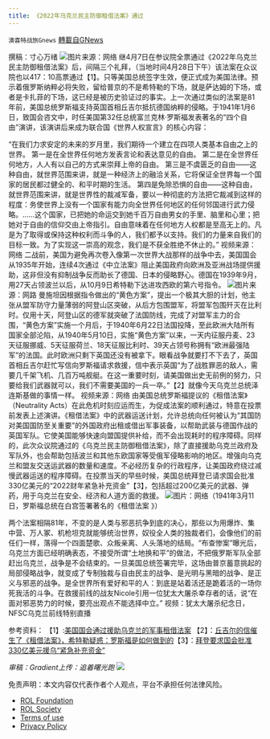 ```yaml
---
title: 《2022年乌克兰民主防御租借法案》通过
---
```

`澳喜特战旅Gnews` [轉載自GNews](https://gnews.org/zh-hans/2454480/)

撰稿：寸心万绪
 ![](https://assets.gnews.org/wp-content/uploads/2022/05/image-122.png)图片来源：网络 
继4月7日在参议院全票通过《2022年乌克兰民主防御租借法案》后，间隔三个礼拜，（当地时间4月28日下午）该法案在众议院也以417：10高票通过【1】。只等美国总统签字生效，便正式成为美国法律。预示着俄罗斯纳粹必将失败，留给普京的不是希特勒的下场，就是萨达姆的下场，或者是卡扎菲的下场，这已经是被历史验证过的事实。上一次通过类似的法案是81年前，美国总统罗斯福支持英国首相丘吉尔抵抗德国纳粹的侵略。于1941年1月6日，致国会咨文中，时任美国第32任总统富兰克林·罗斯福发表著名的“四个自由”演讲，该演讲后来成为联合国《世界人权宣言》的核心内容：
 
“在我们力求安定的未来的岁月里，我们期待一个建立在四项人类基本自由之上的世界。
第一是在全世界任何地方发表言论和表达意见的自由。
第二是在全世界任何地方，人人有以自己的方式来崇拜上帝的自由。
第三是不虞匮乏的自由——这种自由，就世界范围来讲，就是一种经济上的融洽关系，它将保证全世界每一个国家的居民都过健全的、和平时期的生活。
第四是免除恐惧的自由——这种自由，就世界范围来讲，就是世界性的裁减军备，要以一种彻底的方法把它裁减到这样的程度：务使世界上没有一个国家有能力向全世界任何地区的任何邻国进行武力侵略。……这个国家，已把她的命运交到她千百万自由男女的手里、脑里和心里；把她对于自由的信仰交由上帝指引。自由意味着在任何地方人权都是至高无上的。凡是为了取得或保持这种权利而斗争的人，我们都予以支持。我们的力量来自我们的目标一致。为了实现这一崇高的观念，我们是不获全胜绝不休止的。”
 视频来源：网络 
二战前，美国为避免再次卷入像第一次世界大战那样的战争中去，美国国会从1935年开始，连续4次通过《中立法案》阻止美国政府向欧洲及亚洲战场提供援助，这非但没有抑制战争反而助长了德国、日本的侵略野心。德国在1939年9月，用27天占领波兰以后，从10月9日希特勒下达进攻西欧的第六号指令。
 ![](https://assets.gnews.org/wp-content/uploads/2022/05/image-123.png)图片来源：网路 
曼施坦因根据指令做出的“黄色方案”，提出一个极其大胆的计划，他主张从盟军防守力量薄弱的阿登山区突破，从后方包围盟军，将盟军包围歼灭在比利时。仅用十天，阿登山区的德军就突破了法国防线，完成了对盟军主力的合围，“黄色方案”实施一个月后，于1940年6月22日法国投降，至此欧洲大陆所有国家全部沦陷，从1940年5月10日，实施“黄色方案”以来，一天内征服丹麦、23天征服挪威、5天征服荷兰、18天征服比利时、39天占领号称拥有“欧洲最强陆军”的法国。此时欧洲只剩下英国还没有被拿下。眼看战争就要打不下去了，英国首相丘吉尔赶忙写信向罗斯福请求救援，信中表示英国“为了战胜罪恶的敌人，需要几千架飞机、几百万吨舰艇。在这一重要时刻，请美国做出史无前例的努力，只要给我们武器就可以，我们不需要美国的一兵一卒。”【2】就像今天乌克兰总统泽连斯基做的事情一样。
 视频来源：网络 
由美国总统罗斯福提议的《租借法案》（Neutrality Acts）在此危机时刻应运而生，为促成法案的顺利通过，特意在投票前发表上述演讲。《租借法案》中的武器运送计划，允许总统向任何被认为“其国防对美国国防至关重要”的外国政府出租或借出军事装备，以帮助武装与德国作战的英国军队。它使美国能够快速向盟国提供补给，而不会出现耗时的程序障碍。同样的，此次众议院通过的《乌克兰民主防御租借法案》，除了直接援助乌克兰政府及军队外，也会帮助包括波兰和其他东欧国家等受俄军侵略影响的地区。增强向乌克兰和盟友交送运武器的数量和速度。不必经历复杂的行政程序，让美国政府绕过减慢武器运送的程序障碍。在投票当天的早些时候，美国总统拜登已请求国会批准330亿美元的“2022财年紧急补充资金”【3】，包括超过200亿美元的武器、弹药，用于乌克兰在安全、经济和人道方面的救援。
 ![](https://assets.gnews.org/wp-content/uploads/2022/05/image-124.png)图片：网络（1941年3月11日，罗斯福总统在白宫签署著名的《租借法案 》）
 
两个法案相隔81年，不变的是人类与邪恶抗争到底的决心，那些以为用爆炸、集中营、万人冢、机枪坦克就能够统治世界，奴役全人类的独裁者们，会像他们的前任们一样，落得一个四面楚歌、众叛亲离、人头落地的结局。“布查惨案”曝光后，乌克兰方面已经明确表态，不接受所谓“土地换和平”的做法，不把俄罗斯军队全部赶出乌克兰，战争是不会结束的。一旦美国总统签署完毕，这场由普京蓄意挑起的局部侵略战争，就变成了专制独裁与自由民主的战争、是光明与黑暗的战争、是正义与邪恶的战争。是全世界所有爱好和平的人：到底是站着活还是跪着活的一场你死我活的斗争。在救援前线的战友Nicole引用一位犹太大屠杀幸存者的话，说“在面对邪恶势力的时候，要亮出观点不能选择中立。”
 视频：犹太大屠杀纪念日，NFSC乌克兰前线特别直播

参考资料：
【1】:[美国国会通过援助乌克兰的军事租借法案](https://m.china.com/news/13001813/20220429/42148447.html)
【2】：[丘吉尔的信催生了《租借法案》，希特勒疑惑：罗斯福是如何做到的](https://xw.qq.com/cmsid/20210401A0DHQA00?f=newdc)【3】：[拜登要求国会批准330亿美元援乌“紧急补充资金”](https://baijiahao.baidu.com/s?id=1731414589747250193&amp;wfr=spider&amp;for=pc&amp;searchword=%25E6%258B%259C%25E7%2599%25BB330%25E4%25BA%25BF)
 
*审稿：Gradient上传：追着曙光跑*
 ![](https://assets.gnews.org/wp-content/uploads/2022/05/TA1.jpg) 

免责声明：本文内容仅代表作者个人观点，平台不承担任何法律风险。
  
- [ROL Foundation](https://rolfoundation.org/)
- [ROL Society](https://rolsociety.org/)
- [Terms of use](https://gnews.org/terms-of-use-3/)
- [Privacy Policy](https://gnews.org/privacy-policy/)

